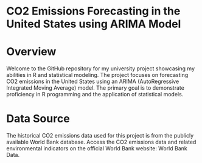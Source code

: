 #  CO2 Emissions Forecasting in the United States using ARIMA Model

# Overview
Welcome to the GitHub repository for my university project showcasing my abilities in R and statistical modeling. The project focuses on forecasting CO2 emissions in the United States using an ARIMA (AutoRegressive Integrated Moving Average) model. The primary goal is to demonstrate proficiency in R programming and the application of statistical models.

# Data Source
The historical CO2 emissions data used for this project is from the publicly available World Bank database. Access the CO2 emissions data and related environmental indicators on the official World Bank website: World Bank Data.

